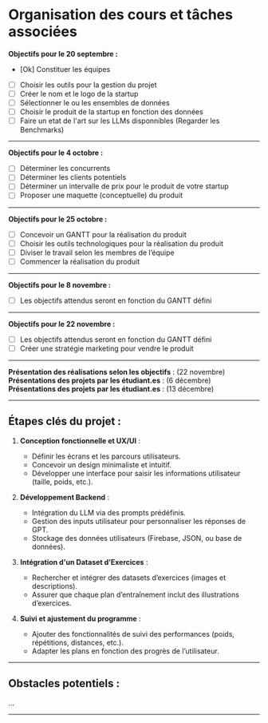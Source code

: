 # Organisation des cours et tâches associées

**Objectifs pour le 20 septembre :**
  - [Ok] Constituer les équipes
  - [ ] Choisir les outils pour la gestion du projet
  - [ ] Créer le nom et le logo de la startup
  - [ ] Sélectionner le ou les ensembles de données
  - [ ] Choisir le produit de la startup en fonction des données
  - [ ] Faire un etat de l'art sur les LLMs disponnibles (Regarder les Benchmarks)

---

**Objectifs pour le 4 octobre :**
  - [ ] Déterminer les concurrents
  - [ ] Déterminer les clients potentiels
  - [ ] Déterminer un intervalle de prix pour le produit de votre startup
  - [ ] Proposer une maquette (conceptuelle) du produit

---

**Objectifs pour le 25 octobre :**
  - [ ] Concevoir un GANTT pour la réalisation du produit
  - [ ] Choisir les outils technologiques pour la réalisation du produit
  - [ ] Diviser le travail selon les membres de l’équipe
  - [ ] Commencer la réalisation du produit

---

 **Objectifs pour le 8 novembre :**
  - [ ] Les objectifs attendus seront en fonction du GANTT défini

---

**Objectifs pour le 22 novembre :**
  - [ ] Les objectifs attendus seront en fonction du GANTT défini
  - [ ] Créer une stratégie marketing pour vendre le produit

---

**Présentation des réalisations selon les objectifs** : (22 novembre)
**Présentations des projets par les étudiant.es** : (6 décembre)
**Présentations des projets par les étudiant.es** : (13 décembre)

---

## Étapes clés du projet :

1. **Conception fonctionnelle et UX/UI** :
   - Définir les écrans et les parcours utilisateurs.
   - Concevoir un design minimaliste et intuitif.
   - Développer une interface pour saisir les informations utilisateur (taille, poids, etc.).

2. **Développement Backend** :
   - Intégration du LLM via des prompts prédéfinis.
   - Gestion des inputs utilisateur pour personnaliser les réponses de GPT.
   - Stockage des données utilisateurs (Firebase, JSON, ou base de données).

3. **Intégration d'un Dataset d’Exercices** :
   - Rechercher et intégrer des datasets d’exercices (images et descriptions).
   - Assurer que chaque plan d’entraînement inclut des illustrations d’exercices.

4. **Suivi et ajustement du programme** :
   - Ajouter des fonctionnalités de suivi des performances (poids, répétitions, distances, etc.).
   - Adapter les plans en fonction des progrès de l’utilisateur.

---

## Obstacles potentiels :

...

---
